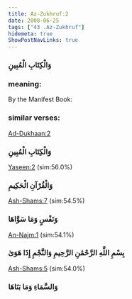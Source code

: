 ```yaml
---
title: Az-Zukhruf:2
date: 2008-06-25
tags: ["43 .Az-Zukhruf"]
hidemeta: true 
ShowPostNavLinks: true 
---
```

### وَالْكِتَابِ الْمُبِينِ
### meaning: 
By the Manifest Book:
### similar verses: 

[Ad-Dukhaan:2](/44/2)

### وَالْكِتَابِ الْمُبِينِ

[Yaseen:2](/36/2) (sim:56.0%)

### وَالْقُرْآنِ الْحَكِيمِ

[Ash-Shams:7](/91/7) (sim:54.5%)

### وَنَفْسٍ وَمَا سَوَّاهَا

[An-Najm:1](/53/1) (sim:54.1%)

### بِسْمِ اللَّهِ الرَّحْمَٰنِ الرَّحِيمِ وَالنَّجْمِ إِذَا هَوَىٰ

[Ash-Shams:5](/91/5) (sim:54.0%)

### وَالسَّمَاءِ وَمَا بَنَاهَا
